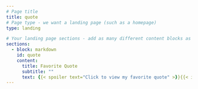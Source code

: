 ```yaml
---
# Page title
title: quote
# Page type - we want a landing page (such as a homepage)
type: landing

# Your landing page sections - add as many different content blocks as you like
sections:
  - block: markdown
    id: quote
    content:
      title: Favorite Quote
      subtitle: ""
      text: {{< spoiler text="Click to view my favorite quote" >}}{{< i >}}The good life is one inspired by love and guided by knowledge!{{< i/ >}}{{< /spoiler >}}
---
```

